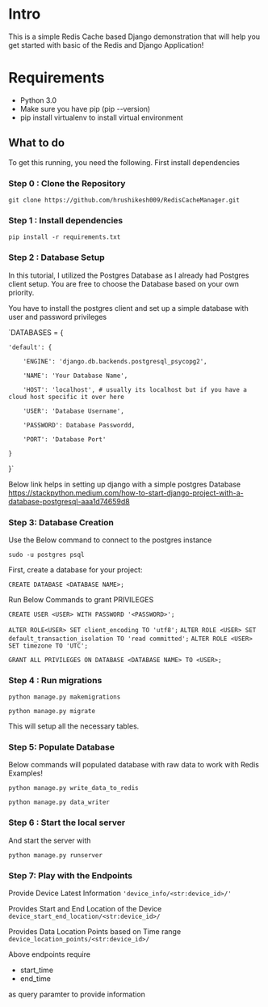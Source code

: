 # Intro

This is a simple Redis Cache based Django demonstration that will help you get started with basic of the Redis and Django Application!

# Requirements

- Python 3.0
- Make sure you have pip (pip --version)
- pip install virtualenv to install virtual environment


## What to do

To get this running, you need the following. First install dependencies

### Step 0 : Clone the Repository

`git clone https://github.com/hrushikesh009/RedisCacheManager.git`


### Step 1 : Install dependencies

`pip install -r requirements.txt`

### Step 2 : Database Setup

In this tutorial, I utilized the Postgres Database as I already had Postgres client setup. You are free to choose the Database based on your own priority.

You have to install the postgres client and set up a simple database with user and password privileges

`DATABASES = {

    'default': {
    
        'ENGINE': 'django.db.backends.postgresql_psycopg2',
        
        'NAME': 'Your Database Name',
        
        'HOST': 'localhost', # usually its localhost but if you have a cloud host specific it over here
        
        'USER': 'Database Username',
        
        'PASSWORD': Database Passwordd,
        
        'PORT': 'Database Port'
        
    }
}`

Below link helps in setting up django with a simple postgres Database
https://stackpython.medium.com/how-to-start-django-project-with-a-database-postgresql-aaa1d74659d8

### Step 3: Database Creation

Use the Below command to connect to the postgres instance

`sudo -u postgres psql`

First, create a database for your project:

`CREATE DATABASE <DATABASE NAME>;`

Run Below Commands to grant PRIVILEGES

`CREATE USER <USER> WITH PASSWORD '<PASSWORD>';`

`ALTER ROLE<USER> SET client_encoding TO 'utf8';`
`ALTER ROLE <USER> SET default_transaction_isolation TO 'read committed';`
`ALTER ROLE <USER> SET timezone TO 'UTC';`
 
`GRANT ALL PRIVILEGES ON DATABASE <DATABASE NAME> TO <USER>;`

### Step 4 : Run migrations

`python manage.py makemigrations`

`python manage.py migrate`

This will setup all the necessary tables.

### Step 5: Populate Database

Below commands will populated database with raw data to work with Redis Examples!

`python manage.py write_data_to_redis`

`python manage.py data_writer`

### Step 6 : Start the local server

And start the server with 

`python manage.py runserver`

### Step 7: Play with the Endpoints

Provide Device Latest Information
`'device_info/<str:device_id>/'` 

Provides Start and End Location of the Device
`device_start_end_location/<str:device_id>/`

Provides Data Location Points based on Time range
`device_location_points/<str:device_id>/`

Above endpoints require
- start_time
- end_time

as query paramter to provide information





